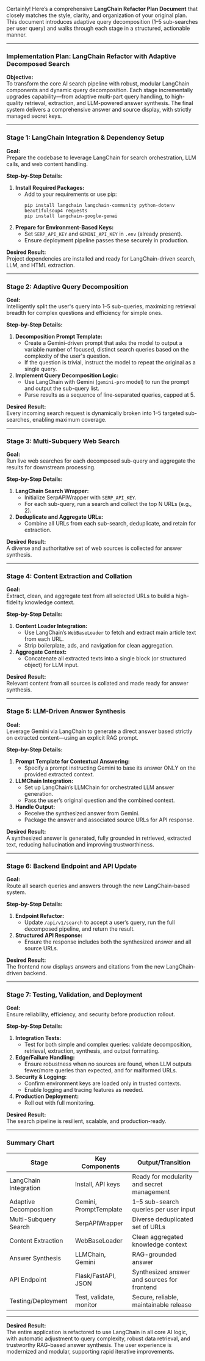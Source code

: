 Certainly! Here’s a comprehensive **LangChain Refactor Plan Document** that closely matches the style, clarity, and organization of your original plan. This document introduces adaptive query decomposition (1–5 sub-searches per user query) and walks through each stage in a structured, actionable manner.

***

### **Implementation Plan: LangChain Refactor with Adaptive Decomposed Search**

**Objective:**  
To transform the core AI search pipeline with robust, modular LangChain components and dynamic query decomposition. Each stage incrementally upgrades capability—from adaptive multi-part query handling, to high-quality retrieval, extraction, and LLM-powered answer synthesis. The final system delivers a comprehensive answer and source display, with strictly managed secret keys.

***

### **Stage 1: LangChain Integration & Dependency Setup**

**Goal:**  
Prepare the codebase to leverage LangChain for search orchestration, LLM calls, and web content handling.

**Step-by-Step Details:**

1. **Install Required Packages:**  
   - Add to your requirements or use pip:
     ```
     pip install langchain langchain-community python-dotenv beautifulsoup4 requests
     pip install langchain-google-genai
     ```
2. **Prepare for Environment-Based Keys:**  
   - Set `SERP_API_KEY` and `GEMINI_API_KEY` in `.env` (already present).
   - Ensure deployment pipeline passes these securely in production.

**Desired Result:**  
Project dependencies are installed and ready for LangChain-driven search, LLM, and HTML extraction.

***

### **Stage 2: Adaptive Query Decomposition**

**Goal:**  
Intelligently split the user's query into 1–5 sub-queries, maximizing retrieval breadth for complex questions and efficiency for simple ones.

**Step-by-Step Details:**

1. **Decomposition Prompt Template:**  
   - Create a Gemini-driven prompt that asks the model to output a variable number of focused, distinct search queries based on the complexity of the user's question.
   - If the question is trivial, instruct the model to repeat the original as a single query.
2. **Implement Query Decomposition Logic:**  
   - Use LangChain with Gemini (`gemini-pro` model) to run the prompt and output the sub-query list.
   - Parse results as a sequence of line-separated queries, capped at 5.

**Desired Result:**  
Every incoming search request is dynamically broken into 1–5 targeted sub-searches, enabling maximum coverage.

***

### **Stage 3: Multi-Subquery Web Search**

**Goal:**  
Run live web searches for each decomposed sub-query and aggregate the results for downstream processing.

**Step-by-Step Details:**

1. **LangChain Search Wrapper:**  
   - Initialize SerpAPIWrapper with `SERP_API_KEY`.
   - For each sub-query, run a search and collect the top N URLs (e.g., 2).
2. **Deduplicate and Aggregate URLs:**  
   - Combine all URLs from each sub-search, deduplicate, and retain for extraction.

**Desired Result:**  
A diverse and authoritative set of web sources is collected for answer synthesis.

***

### **Stage 4: Content Extraction and Collation**

**Goal:**  
Extract, clean, and aggregate text from all selected URLs to build a high-fidelity knowledge context.

**Step-by-Step Details:**

1. **Content Loader Integration:**  
   - Use LangChain’s `WebBaseLoader` to fetch and extract main article text from each URL.
   - Strip boilerplate, ads, and navigation for clean aggregation.
2. **Aggregate Context:**  
   - Concatenate all extracted texts into a single block (or structured object) for LLM input.

**Desired Result:**  
Relevant content from all sources is collated and made ready for answer synthesis.

***

### **Stage 5: LLM-Driven Answer Synthesis**

**Goal:**  
Leverage Gemini via LangChain to generate a direct answer based strictly on extracted content—using an explicit RAG prompt.

**Step-by-Step Details:**

1. **Prompt Template for Contextual Answering:**  
   - Specify a prompt instructing Gemini to base its answer ONLY on the provided extracted context.
2. **LLMChain Integration:**  
   - Set up LangChain’s LLMChain for orchestrated LLM answer generation.
   - Pass the user’s original question and the combined context.
3. **Handle Output:**  
   - Receive the synthesized answer from Gemini.
   - Package the answer and associated source URLs for API response.

**Desired Result:**  
A synthesized answer is generated, fully grounded in retrieved, extracted text, reducing hallucination and improving trustworthiness.

***

### **Stage 6: Backend Endpoint and API Update**

**Goal:**  
Route all search queries and answers through the new LangChain-based system.

**Step-by-Step Details:**

1. **Endpoint Refactor:**  
   - Update `/api/v1/search` to accept a user’s query, run the full decomposed pipeline, and return the result.
2. **Structured API Response:**  
   - Ensure the response includes both the synthesized answer and all source URLs.

**Desired Result:**  
The frontend now displays answers and citations from the new LangChain-driven backend.

***

### **Stage 7: Testing, Validation, and Deployment**

**Goal:**  
Ensure reliability, efficiency, and security before production rollout.

**Step-by-Step Details:**

1. **Integration Tests:**  
   - Test for both simple and complex queries: validate decomposition, retrieval, extraction, synthesis, and output formatting.
2. **Edge/Failure Handling:**  
   - Ensure robustness when no sources are found, when LLM outputs fewer/more queries than expected, and for malformed URLs.
3. **Security & Logging:**  
   - Confirm environment keys are loaded only in trusted contexts.
   - Enable logging and tracing features as needed.
4. **Production Deployment:**  
   - Roll out with full monitoring.

**Desired Result:**  
The search pipeline is resilient, scalable, and production-ready.

***

### **Summary Chart**

| Stage                     | Key Components                | Output/Transition                                      |
|---------------------------|-------------------------------|--------------------------------------------------------|
| LangChain Integration     | Install, API keys             | Ready for modularity and secret management             |
| Adaptive Decomposition    | Gemini, PromptTemplate        | 1–5 sub-search queries per user input                  |
| Multi-Subquery Search     | SerpAPIWrapper                | Diverse deduplicated set of URLs                       |
| Content Extraction        | WebBaseLoader                 | Clean aggregated knowledge context                     |
| Answer Synthesis          | LLMChain, Gemini              | RAG-grounded answer                                    |
| API Endpoint              | Flask/FastAPI, JSON           | Synthesized answer and sources for frontend            |
| Testing/Deployment        | Test, validate, monitor       | Secure, reliable, maintainable release                 |

***

**Desired Result:**  
The entire application is refactored to use LangChain in all core AI logic, with automatic adjustment to query complexity, robust data retrieval, and trustworthy RAG-based answer synthesis. The user experience is modernized and modular, supporting rapid iterative improvements.